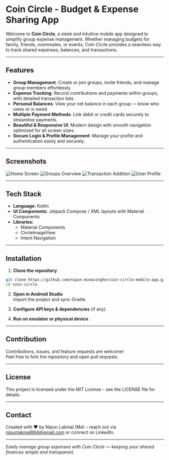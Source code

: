 # Coin Circle - Budget & Expense Sharing App

Welcome to **Coin Circle**, a sleek and intuitive mobile app designed to simplify group expense management. Whether managing budgets for family, friends, roommates, or events, Coin Circle provides a seamless way to track shared expenses, balances, and transactions.

---

## Features

- **Group Management**: Create or join groups, invite friends, and manage group members effortlessly.
- **Expense Tracking**: Record contributions and payments within groups, with detailed transaction lists.
- **Personal Balances**: View your net balance in each group — know who owes or is owed.
- **Multiple Payment Methods**: Link debit or credit cards securely to streamline payments.
- **Beautiful & Responsive UI**: Modern design with smooth navigation optimized for all screen sizes.
- **Secure Login & Profile Management**: Manage your profile and authentication easily and securely.

---

## Screenshots

![Home Screen](app/src/main/res/drawable/home_screen.png) ![Groups Overview](app/src/main/res/drawable/groups_screen.png) ![Transaction Addition](app/src/main/res/drawable/add_transaction_screen.png) ![User Profile](app/src/main/res/drawable/profile_screen.png)  

---

## Tech Stack

- **Language:** Kotlin
- **UI Components:** Jetpack Compose / XML layouts with Material Components
- **Libraries:**  
  - Material Components 
  - CircleImageView  
  - Intent Navigation 

---

## Installation

1. **Clone the repository**  
```bash
git clone https://github.com/nipun-munasinghe/coin-circle-mobile-app.git
cd coin-circle
```

2. **Open in Android Studio**  
Import the project and sync Gradle.

3. **Configure API keys & dependencies** (if any).

4. **Run on emulator or physical device**.

---

## Contribution

Contributions, issues, and feature requests are welcome!  
Feel free to fork the repository and open pull requests.

---

## License

This project is licensed under the MIT License - see the LICENSE file for details.

---

## Contact

Created with ❤️ by Nipun Lakmal (Me) – reach out via nipunlakmal884@gmail.com or connect on LinkedIn.

---

*Easily manage group expenses with Coin Circle — keeping your shared finances simple and transparent.*

